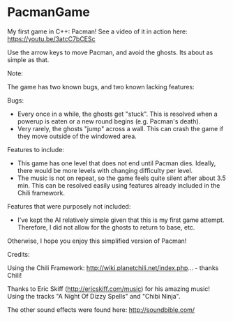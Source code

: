 # PacmanGame
My first game in C++: Pacman! See a video of it in action here: https://youtu.be/3atcC7bCESc

Use the arrow keys to move Pacman, and avoid the ghosts. Its about as simple as that.

Note:

The game has two known bugs, and two known lacking features:

Bugs:
- Every once in a while, the ghosts get "stuck". This is resolved when a powerup is eaten or a new round begins (e.g. Pacman's death).
- Very rarely, the ghosts "jump" across a wall. This can crash the game if they move outside of the windowed area.

Features to include:
- This game has one level that does not end until Pacman dies. Ideally, there would be more levels with changing difficulty per level.
- The music is not on repeat, so the game feels quite silent after about 3.5 min. This can be resolved easily using features already included in the Chili framework.



Features that were purposely not included:
- I've kept the AI relatively simple given that this is my first game attempt. Therefore, I did not allow for the ghosts to return to base, etc.


Otherwise, I hope you enjoy this simplified version of Pacman!


Credits:

Using the Chili Framework: http://wiki.planetchili.net/index.php... - thanks Chili!

Thanks to Eric Skiff (http://ericskiff.com/music) for his amazing music! Using the tracks "A Night Of Dizzy Spells" and "Chibi Ninja".

The other sound effects were found here: http://soundbible.com/
